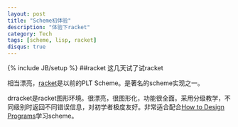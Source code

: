 ```yaml
---
layout: post
title: "Scheme初体验"
description: "体验下racket"
category: Tech
tags: [scheme, lisp, racket]
disqus: true
---
```

{% include JB/setup %}
##racket
这几天试了试racket

相当漂亮，[racket][1]是以前的PLT Scheme。是著名的scheme实现之一。

drracket是racket图形环境。很漂亮，很图形化，功能很全面。采用分级教学，不同级别时返回不同错误信息，对初学者极度友好。非常适合配合[How to Design Programs][2]学习scheme。

[1]: http://racket-lang.org/
[2]: http://www.htdp.org/

